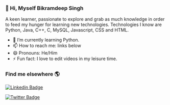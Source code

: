 ### 👋 Hi, Myself Bikramdeep Singh 

A keen learner, passionate to explore and grab as much knowledge in order to feed my hunger for learning new technologies.
Technologies I know are Python, Java, C++, C, MySQL, Javascript, CSS and HTML. 

- 🌱 I’m currently learning Python.
- 📫 How to reach me: links below
- 😄 Pronouns: He/Him
- ⚡ Fun fact: I love to edit videos in my leisure time.

### Find me elsewhere 🌎
[![Linkedin Badge](https://img.shields.io/badge/-LinkedIn-blue?style=flat-square&logo=Linkedin&logoColor=white&link=https://www.linkedin.com/in/harshkumarkhatri/)](https://www.linkedin.com/in/bikramdeep-singh-b00492201/)

[![Twitter Badge](https://img.shields.io/badge/-Twitter-1ca0f1?style=flat-square&labelColor=1ca0f1&logo=twitter&logoColor=white&link=https://twitter.com/_diogorodrigues)](https://twitter.com/biksaini20)






